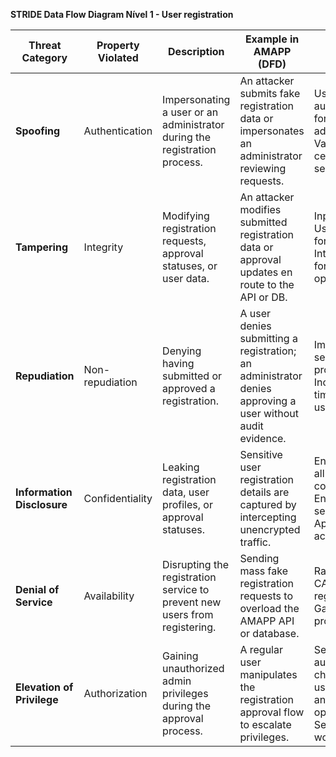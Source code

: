 **STRIDE Data Flow Diagram Nível 1 - User registration**

| Threat Category | Property Violated | Description | Example in AMAPP (DFD) | Mitigation |
| --- | --- | --- | --- | --- |
| **Spoofing** | Authentication | Impersonating a user or an administrator during the registration process. | An attacker submits fake registration data or impersonates an administrator reviewing requests. | Use strong authentication for administrators; Validate all client certificates and sessions. |
| **Tampering** | Integrity | Modifying registration requests, approval statuses, or user data. | An attacker modifies submitted registration data or approval updates en route to the API or DB. | Input validation; Use HTTPS/TLS for all flows; Integrity checks for critical operations. |
| **Repudiation** | Non-repudiation | Denying having submitted or approved a registration. | A user denies submitting a registration; an administrator denies approving a user without audit evidence. | Implement secure, tamper-proof audit logs; Include timestamps and user identifiers. |
| **Information Disclosure** | Confidentiality | Leaking registration data, user profiles, or approval statuses. | Sensitive user registration details are captured by intercepting unencrypted traffic. | Enforce TLS for all communications; Encrypt sensitive fields; Apply strict access control. |
| **Denial of Service** | Availability | Disrupting the registration service to prevent new users from registering. | Sending mass fake registration requests to overload the AMAPP API or database. | Rate limiting; CAPTCHA on registration; API Gateway protections. |
| **Elevation of Privilege** | Authorization | Gaining unauthorized admin privileges during the approval process. | A regular user manipulates the registration approval flow to escalate privileges. | Server-side authorization checks; Validate user roles before any critical operation; Secure workflows. |